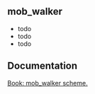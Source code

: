 ## mob_walker

- todo <br/>
- todo <br/>
- todo <br/>

## Documentation

[Book: mob_walker scheme.](https://xray-forge.github.io/stalker-xrf-book/script_engine/schemes/mob_walker.html)
